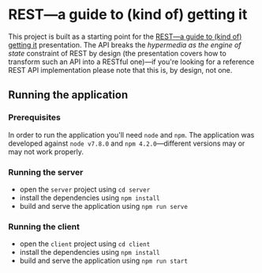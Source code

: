 # REST—a guide to (kind of) getting it
This project is built as a starting point for the [REST—a guide to (kind of) getting it](slides.pdf) presentation. The API breaks the _hypermedia as the engine of state_ constraint of REST by design (the presentation covers how to transform such an API into a RESTful one)—if you're looking for a reference REST API implementation please note that this is, by design, not one. 

## Running the application

### Prerequisites

In order to run the application you'll need `node` and `npm`. The application was developed against `node v7.8.0` and `npm 4.2.0`—different versions may or may not work properly.

### Running the server
- open the `server` project using `cd server`
- install the dependencies using `npm install`
- build and serve the application using `npm run serve`

### Running the client
- open the `client` project using `cd client`
- install the dependencies using `npm install`
- build and serve the application using `npm run start`